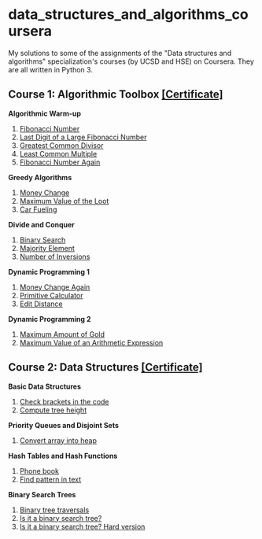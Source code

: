 # data_structures_and_algorithms_coursera
My solutions to some of the assignments of the "Data structures and algorithms" specialization's courses (by UCSD and HSE) on Coursera. They are all written in Python 3.

Course 1: Algorithmic Toolbox [[Certificate]](https://coursera.org/share/60dbe801d1bc01d4ffd20a352ab49fc8)
-

**Algorithmic Warm-up**
  1. [Fibonacci Number](https://github.com/yazurita/data_structures_and_algorithms_coursera/blob/main/1_algorithmic_toolbox/week2_algorithmic_warmup/fibonacci_number.py)
  2. [Last Digit of a Large Fibonacci Number](https://github.com/yazurita/data_structures_and_algorithms_coursera/blob/main/1_algorithmic_toolbox/week2_algorithmic_warmup/last_digit_of_fibonacci_number.py)
  3. [Greatest Common Divisor](https://github.com/yazurita/data_structures_and_algorithms_coursera/blob/main/1_algorithmic_toolbox/week2_algorithmic_warmup/greatest_common_divisor.py)
  4. [Least Common Multiple](https://github.com/yazurita/data_structures_and_algorithms_coursera/blob/main/1_algorithmic_toolbox/week2_algorithmic_warmup/least_common_multiple.py)
  5. [Fibonacci Number Again](https://github.com/yazurita/data_structures_and_algorithms_coursera/blob/main/1_algorithmic_toolbox/week2_algorithmic_warmup/fibonacci_number_again.py)

**Greedy Algorithms**
  1. [Money Change](https://github.com/yazurita/data_structures_and_algorithms_coursera/blob/main/1_algorithmic_toolbox/week3_greedy_algorithms/money_change.py)
  2. [Maximum Value of the Loot](https://github.com/yazurita/data_structures_and_algorithms_coursera/blob/main/1_algorithmic_toolbox/week3_greedy_algorithms/maximum_value_of_the_loot.py)
  3. [Car Fueling](https://github.com/yazurita/data_structures_and_algorithms_coursera/blob/main/1_algorithmic_toolbox/week3_greedy_algorithms/car_fueling.py)
 
**Divide and Conquer**
  1. [Binary Search](https://github.com/yazurita/data_structures_and_algorithms_coursera/blob/main/1_algorithmic_toolbox/week4_divide_and_conquer/binary_search.py)
  2. [Majority Element](https://github.com/yazurita/data_structures_and_algorithms_coursera/blob/main/1_algorithmic_toolbox/week4_divide_and_conquer/majority_element.py)
  3. [Number of Inversions](https://github.com/yazurita/data_structures_and_algorithms_coursera/blob/main/1_algorithmic_toolbox/week4_divide_and_conquer/inversions.py)

**Dynamic Programming 1**
  1. [Money Change Again](https://github.com/yazurita/data_structures_and_algorithms_coursera/blob/main/1_algorithmic_toolbox/week5_dynamic_programming1/money_change_again.py)
  2. [Primitive Calculator](https://github.com/yazurita/data_structures_and_algorithms_coursera/blob/main/1_algorithmic_toolbox/week5_dynamic_programming1/primitive_calculator.py)
  3. [Edit Distance](https://github.com/yazurita/data_structures_and_algorithms_coursera/blob/main/1_algorithmic_toolbox/week5_dynamic_programming1/edit_distance.py)

**Dynamic Programming 2**
  1. [Maximum Amount of Gold](https://github.com/yazurita/data_structures_and_algorithms_coursera/blob/main/1_algorithmic_toolbox/week6_dynamic_programming2/maximum_amount_of_gold.py)
  2. [Maximum Value of an Arithmetic Expression](https://github.com/yazurita/data_structures_and_algorithms_coursera/blob/main/1_algorithmic_toolbox/week6_dynamic_programming2/maximum_value_of_an_arithmetic_expression.py)

Course 2: Data Structures [[Certificate]](https://coursera.org/share/651dc0d89ef7d764894404b610b83b6e)
-

**Basic Data Structures**
  1. [Check brackets in the code](https://github.com/yazurita/data_structures_and_algorithms_coursera/blob/main/2_data_structures/week1_basic_data_structures/check_brackets_in_the_code.py)
  2. [Compute tree height](https://github.com/yazurita/data_structures_and_algorithms_coursera/blob/main/2_data_structures/week1_basic_data_structures/tree_height.py)

**Priority Queues and Disjoint Sets**
  1. [Convert array into heap](https://github.com/yazurita/data_structures_and_algorithms_coursera/blob/main/2_data_structures/week3_priority_queues_and_disjoint_sets/make_heap.py)

**Hash Tables and Hash Functions**
  1. [Phone book](https://github.com/yazurita/data_structures_and_algorithms_coursera/blob/main/2_data_structures/week4_hash_tables/phone_book.py)
  2. [Find pattern in text](https://github.com/yazurita/data_structures_and_algorithms_coursera/blob/main/2_data_structures/week4_hash_tables/find_substring.py)

**Binary Search Trees**
  1. [Binary tree traversals](https://github.com/yazurita/data_structures_and_algorithms_coursera/blob/main/2_data_structures/week6_binary_search_trees/tree_orders.py)
  2. [Is it a binary search tree?](https://github.com/yazurita/data_structures_and_algorithms_coursera/blob/main/2_data_structures/week6_binary_search_trees/is_it_a_binary_tree.py)
  3. [Is it a binary search tree? Hard version](https://github.com/yazurita/data_structures_and_algorithms_coursera/blob/main/2_data_structures/week6_binary_search_trees/is_it_a_binary_tree_hard_version.py)
 
